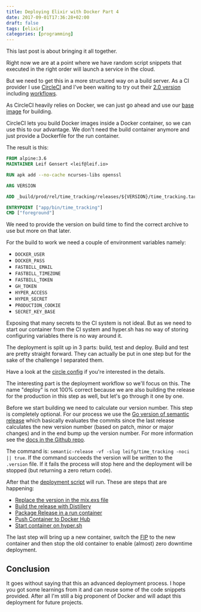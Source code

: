 ```yaml
---
title: Deploying Elixir with Docker Part 4
date: 2017-09-01T17:36:28+02:00
draft: false
tags: [elixir]
categories: [programming]
---
```


This last post is about bringing it all together.

Right now we are at a point where we have random script snippets that executed in the right order will launch a service in the cloud.

But we need to get this in a more structured way on a build server. As a CI provider I use [CircleCI](https://circleci.com) and I've been waiting to try out their [2.0 version](https://circleci.com/docs/2.0/) including [workflows](https://circleci.com/docs/2.0/workflows/).

As CircleCI heavily relies on Docker, we can just go ahead and use our [base image](https://hub.docker.com/r/leifg/time_tracking-base/) for building.

CircleCI lets you build Docker images inside a Docker container, so we can use this to our advantage. We don't need the build container anymore and just provide a Dockerfile for the run container.

The result is this:

```dockerfile
FROM alpine:3.6
MAINTAINER Leif Gensert <leif@leif.io>

RUN apk add --no-cache ncurses-libs openssl

ARG VERSION

ADD _build/prod/rel/time_tracking/releases/${VERSION}/time_tracking.tar.gz /app

ENTRYPOINT ["app/bin/time_tracking"]
CMD ["foreground"]
```


We need to provide the version on build time to find the correct archive to use but more on that later.

For the build to work we need a couple of environment variables namely:

- `DOCKER_USER`
- `DOCKER_PASS`
- `FASTBILL_EMAIL`
- `FASTBILL_TIMEZONE`
- `FASTBILL_TOKEN`
- `GH_TOKEN`
- `HYPER_ACCESS`
- `HYPER_SECRET`
- `PRODUCTION_COOKIE`
- `SECRET_KEY_BASE`

Exposing that many secrets to the CI system is not ideal. But as we need to start our container from the CI system and hyper.sh has no way of storing configuring variables there is no way around it.

The deployment is split up in 3 parts: build, test and deploy. Build and test are pretty straight forward. They can actually be put in one step but for the sake of the challenge I separated them.

Have a look at the [circle config](https://github.com/leifg/time_tracking/blob/32c9d4b45c3a336f69011f4db00a83aebb2da7e4/.circleci/config.yml) if you're interested in the details.

The interesting part is the deployment workflow so we'll focus on this. The name "deploy" is not 100% correct because we are also building the release for the production in this step as well, but let's go through it one by one.

Before we start building we need to calculate our version number. This step is completely optional. For our process we use the [Go version of semantic release](https://github.com/semantic-release/go-semantic-release) which basically evaluates the commits since the last release calculates the new version number (based on patch, minor or major changes) and in the end bump up the version number. For more information see the [docs in the Github repo](https://github.com/semantic-release/semantic-release).

The command is: `semantic-release -vf -slug leifg/time_tracking -noci || true`. If the command succeeds the version will be written to the `.version` file. If it fails the process will stop here and the deployment will be stopped (but returning a zero return code).

After that the [deployment script](https://github.com/leifg/time_tracking/blob/4eb0bb87ecb1966d8538bcbe6deebc9e9094c7e0/script/ci/deploy.sh) will run. These are steps that are happening:

- [Replace the version in the mix.exs file](https://github.com/leifg/time_tracking/blob/4eb0bb87ecb1966d8538bcbe6deebc9e9094c7e0/script/ci/steps/replace_version.sh)
- [Build the release with Distillery](https://github.com/leifg/time_tracking/blob/4eb0bb87ecb1966d8538bcbe6deebc9e9094c7e0/script/ci/steps/build_release.sh)
- [Package Release in a run container](https://github.com/leifg/time_tracking/blob/4eb0bb87ecb1966d8538bcbe6deebc9e9094c7e0/script/ci/steps/build_container.sh)
- [Push Container to Docker Hub](https://github.com/leifg/time_tracking/blob/4eb0bb87ecb1966d8538bcbe6deebc9e9094c7e0/script/ci/steps/push_to_docker_hub.sh)
- [Start container on hyper.sh](https://github.com/leifg/time_tracking/blob/4eb0bb87ecb1966d8538bcbe6deebc9e9094c7e0/script/ci/steps/push_to_hyper.sh)

The last step will bring up a new container, switch the [FIP](https://docs.hyper.sh/Feature/network/fip.html) to the new container and then stop the old container to enable (almost) zero downtime deployment.

## Conclusion

It goes without saying that this an advanced deployment process. I hope you got some learnings from it and can reuse some of the code snippets provided. After all I'm still a big proponent of Docker and will adapt this deployment for future projects.
